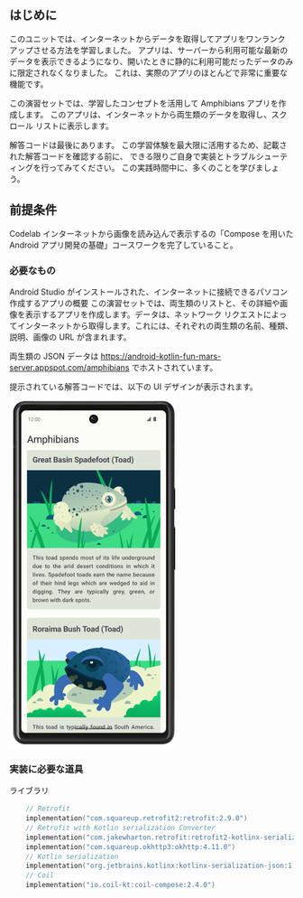 ## はじめに
このユニットでは、インターネットからデータを取得してアプリをワンランク アップさせる方法を学習しました。
アプリは、サーバーから利用可能な最新のデータを表示できるようになり、開いたときに静的に利用可能だったデータのみに限定されなくなりました。
これは、実際のアプリのほとんどで非常に重要な機能です。

この演習セットでは、学習したコンセプトを活用して Amphibians アプリを作成します。
このアプリは、インターネットから両生類のデータを取得し、スクロール リストに表示します。

解答コードは最後にあります。
この学習体験を最大限に活用するため、記載された解答コードを確認する前に、
できる限りご自身で実装とトラブルシューティングを行ってみてください。
この実践時間中に、多くのことを学びましょう。

## 前提条件
Codelab インターネットから画像を読み込んで表示するの「Compose を用いた Android アプリ開発の基礎」コースワークを完了していること。

### 必要なもの
Android Studio がインストールされた、インターネットに接続できるパソコン
作成するアプリの概要
この演習セットでは、両生類のリストと、その詳細や画像を表示するアプリを作成します。データは、ネットワーク リクエストによってインターネットから取得します。これには、それぞれの両生類の名前、種類、説明、画像の URL が含まれます。

両生類の JSON データは https://android-kotlin-fun-mars-server.appspot.com/amphibians でホストされています。

提示されている解答コードでは、以下の UI デザインが表示されます。

![img.png](img.png)


### 実装に必要な道具

ライブラリ
```kotlin
    // Retrofit
    implementation("com.squareup.retrofit2:retrofit:2.9.0")
    // Retrofit with Kotlin serialization Converter
    implementation("com.jakewharton.retrofit:retrofit2-kotlinx-serialization-converter:1.0.0")
    implementation("com.squareup.okhttp3:okhttp:4.11.0")
    // Kotlin serialization
    implementation("org.jetbrains.kotlinx:kotlinx-serialization-json:1.5.1")
    // Coil
    implementation("io.coil-kt:coil-compose:2.4.0")
```
